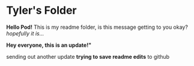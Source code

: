 # Tyler's Folder
**Hello Pod!**
This is my readme folder, is this message getting to you okay?
*hopefully it is...*



**Hey everyone, this is an update!"**

sending out another update **trying to save readme edits** to github

